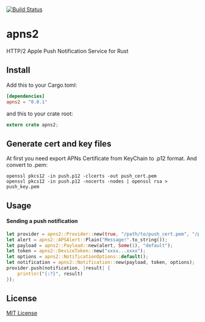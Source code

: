 [![Build Status](https://travis-ci.org/tkabit/apns2.svg?branch=master)](https://travis-ci.org/tkabit/apns2)
# apns2
HTTP/2 Apple Push Notification Service for Rust

## Install
Add this to your Cargo.toml:
```toml
[dependencies]
apns2 = "0.0.1"
```
and this to your crate root:
```rust
extern crate apns2;
```
## Generate cert and key files
At first you need export APNs Certificate from KeyChain to .p12 format. And convert to .pem:
```shell
openssl pkcs12 -in push.p12 -clcerts -out push_cert.pem
openssl pkcs12 -in push.p12 -nocerts -nodes | openssl rsa > push_key.pem
```

## Usage
#### Sending a push notification
```rust
let provider = apns2::Provider::new(true, "/path/to/push_cert.pem", "/path/to/push_key.key");
let alert = apns2::APSAlert::Plain("Message!".to_string());
let payload = apns2::Payload::new(alert, Some(1), "default");
let token = apns2::DeviceToken::new("xxxx...xxxx");
let options = apns2::NotificationOptions::default();
let notification = apns2::Notification::new(payload, token, options);
provider.push(notification, |result| {
    println!("{:?}", result)
});
```

## License
[MIT License](https://github.com/tkabit/apns2/blob/master/LICENSE)
